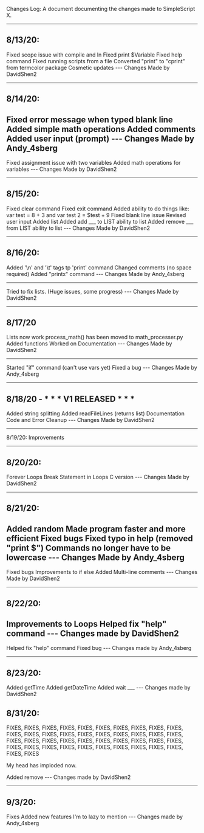 Changes Log: A document documenting the changes made to SimpleScript X.

**************************************

8/13/20:
---
Fixed scope issue with compile and ln
Fixed print $Variable
Fixed help command
Fixed running scripts from a file
Converted "print" to "cprint" from termcolor package
Cosmetic updates
--- Changes Made by DavidShen2

**************************************

8/14/20:
---
Fixed error message when typed blank line
Added simple math operations
Added comments
Added user input (prompt)
--- Changes Made by Andy_4sberg
---
Fixed assignment issue with two variables
Added math operations for variables
--- Changes Made by DavidShen2

**************************************

8/15/20:
---
Fixed clear command
Fixed exit command
Added ability to do things like: var test = 8 + 3 and var test 2 = $test + 9
Fixed blank line issue
Revised user input
Added list
Added add ___ to LIST ability to list
Added remove ___ from LIST ability to list
--- Changes Made by DavidShen2

**************************************

8/16/20:
---
Added '\n' and '\t' tags tp 'print' command
Changed comments (no space required)
Added "printx" command
--- Changes Made by Andy_4sberg

---
Tried to fix lists. (Huge issues, some progress)
--- Changes Made by DavidShen2

**************************************

8/17/20
---
Lists now work
process_math() has been moved to math_processer.py
Added functions
Worked on Documentation
--- Changes Made by DavidShen2

---
Started "if" command (can't use vars yet)
Fixed a bug
--- Changes Made by Andy_4sberg

**************************************

8/18/20 - * * * V1 RELEASED * * *
---
Added string splitting
Added readFileLines (returns list)
Documentation
Code and Error Cleanup
--- Changes Made by DavidShen2

**************************************

8/19/20: Improvements

**************************************

8/20/20:
---
Forever Loops
Break Statement in Loops
C version
--- Changes Made by DavidShen2

**************************************

8/21/20:
---
Added random
Made program faster and more efficient
Fixed bugs
Fixed typo in help (removed "print $")
Commands no longer have to be lowercase
--- Changes Made by Andy_4sberg
---
Fixed bugs
Improvements to if else
Added Multi-line comments
--- Changes Made by DavidShen2

**************************************

8/22/20:
---
Improvements to Loops
Helped fix "help" command
--- Changes made by DavidShen2
---
Helped fix "help" command
Fixed bug
--- Changes made by Andy_4sberg

**************************************

8/23/20:
---
Added getTime 
Added getDateTime
Added wait ___
--- Changes made by DavidShen2

8/31/20:
---
FIXES, FIXES, FIXES, FIXES, FIXES, FIXES, FIXES, FIXES, FIXES, FIXES, FIXES, FIXES, FIXES, FIXES, FIXES, FIXES, FIXES, FIXES, FIXES, FIXES, FIXES, FIXES, FIXES, FIXES, FIXES, FIXES, FIXES, FIXES, FIXES, FIXES, FIXES, FIXES, FIXES, FIXES, FIXES, FIXES, FIXES, FIXES, FIXES, FIXES, FIXES, FIXES

My head has imploded now.

Added remove 
--- Changes made by DavidShen2

**************************************

9/3/20:
---
Fixes
Added new features I'm to lazy to mention
--- Changes made by Andy_4sberg